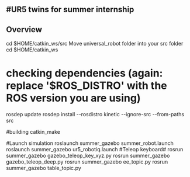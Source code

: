 #UR5 twins for summer internship
---
## Overview
cd $HOME/catkin_ws/src
Move universal_robot folder into your src folder
cd $HOME/catkin_ws
# checking dependencies (again: replace '$ROS_DISTRO' with the ROS version you are using)
rosdep update
rosdep install --rosdistro kinetic --ignore-src --from-paths src

#building
catkin_make

#Launch simulation
roslaunch summer_gazebo summer_robot.launch
roslaunch summer_gazebo ur5_robotiq.launch
#Teleop keyboard#
rosrun summer_gazebo gazebo_teleop_key_xyz.py
rosrun summer_gazebo gazebo_teleop_deep.py
rosrun summer_gazebo ee_topic.py
rosrun summer_gazebo table_topic.py


        



